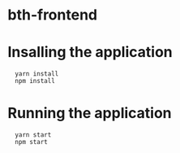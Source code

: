 # bth-frontend

# Insalling the application

```
  yarn install
  npm install
```

# Running the application

```
  yarn start
  npm start
```